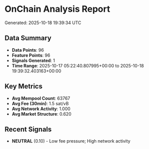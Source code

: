 # OnChain Analysis Report
Generated: 2025-10-18 19:39:34 UTC

## Data Summary
- **Data Points**: 96
- **Feature Points**: 96
- **Signals Generated**: 1
- **Time Range**: 2025-10-17 05:22:40.807995+00:00 to 2025-10-18 19:39:32.403163+00:00

## Key Metrics
- **Avg Mempool Count**: 63767
- **Avg Fee (30min)**: 1.5 sat/vB
- **Avg Network Activity**: 1.000
- **Avg Market Structure**: 0.620

## Recent Signals
- **NEUTRAL** (0.10) - Low fee pressure; High network activity
